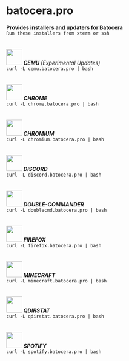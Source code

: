 # batocera.pro
<b>Provides installers and updaters for Batocera</b><br>
`Run these installers from xterm or ssh`
<br>
<br>
<br>
<img src="https://github.com/uureel/batocera.pro/raw/main/cemu/extra/icon.png" width=42 height=42 /><b><i>&nbsp;CEMU </font></b>(Experimental Updates)</i><br>
```curl -L cemu.batocera.pro | bash```
<br>
<br>
<br>
<img src="https://github.com/uureel/batocera.pro/raw/main/chrome/extra/icon.png" width=42 height=42 /><b><i>&nbsp;CHROME</i></b> <br>
```curl -L chrome.batocera.pro | bash```
<br>
<br>
<br>
<img src="https://github.com/uureel/batocera.pro/raw/main/chromium/extra/icon.png" width=42 height=42 /><b><i>&nbsp;CHROMIUM</i></b> <br>
```curl -L chromium.batocera.pro | bash```
<br>
<br>
<br>
<img src="https://github.com/uureel/batocera.pro/raw/main/discord/extra/icon.png" width=42 height=42 /><b><i>&nbsp;DISCORD</i></b> <br>
```curl -L discord.batocera.pro | bash```
<br>
<br>
<br>
<img src="https://github.com/uureel/batocera.pro/raw/main/doublecmd/extra/icon.png" width=42 height=42 /><b><i>&nbsp;DOUBLE-COMMANDER</i></b> <br>
```curl -L doublecmd.batocera.pro | bash```
<br>
<br>
<br>
<img src="https://github.com/uureel/batocera.pro/raw/main/firefox/extra/icon.png" width=42 height=42 /><b><i>&nbsp;FIREFOX</i></b><br>
```curl -L firefox.batocera.pro | bash```
<br>
<br>
<br>
<img src="https://github.com/uureel/batocera.pro/raw/main/minecraft/extra/icon.png" width=42 height=42 /><b><i>&nbsp;MINECRAFT</i></b><br>
```curl -L minecraft.batocera.pro | bash```
<br>
<br>
<br>
<img src="https://github.com/uureel/batocera.pro/raw/main/qdirstat/extra/icon.png" width=42 height=42 /><b><i>&nbsp;QDIRSTAT</i></b><br>
```curl -L qdirstat.batocera.pro | bash```
<br>
<br>
<br>
<img src="https://github.com/uureel/batocera.pro/raw/main/spotify/extra/icon.png" width=42 height=42 /><b><i>&nbsp;SPOTIFY</i></b> <br>
```curl -L spotify.batocera.pro | bash```
<br>
<br>
<br>
